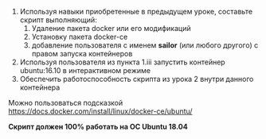 
1. Используя навыки приобретенные в предыдущем уроке, составьте скрипт выполняющий:
    1. Удаление пакета docker или его модификаций
    2. Установку пакета docker-ce
    3. добавление пользователя с именем **sailor** (или любого другого) с правом запуска контейнеров
2. Используя пользователя из пункта 1.iii запустить контейнер ubuntu:16.10 в интерактивном режиме
3. Обеспечить работоспособность скрипта из урока 2 внутри данного контейнера


Можно пользоваться подсказкой https://docs.docker.com/install/linux/docker-ce/ubuntu/

**Скрипт должен 100% работать на ОС Ubuntu 18.04**
